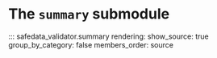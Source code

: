 # The `summary` submodule

::: safedata_validator.summary
    rendering:
        show_source: true
        group_by_category: false
        members_order: source